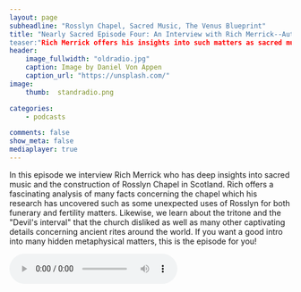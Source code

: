 ```yaml
---
layout: page
subheadline: "Rosslyn Chapel, Sacred Music, The Venus Blueprint"
title: "Nearly Sacred Episode Four: An Interview with Rich Merrick--Author of the Venus Blueprint
teaser:"Rich Merrick offers his insights into such matters as sacred music and the construction of Rosslyn Chapel in Scotland."
header:
    image_fullwidth: "oldradio.jpg"
    caption: Image by Daniel Von Appen
    caption_url: "https://unsplash.com/"
image:
    thumb:  standradio.png

categories:
    - podcasts

comments: false
show_meta: false
mediaplayer: true
---
```



In this episode we interview Rich Merrick who has deep insights into sacred music and the construction of Rosslyn Chapel in Scotland. Rich offers a fascinating 
analysis of many facts concerning the chapel which his research has uncovered such as some unexpected uses of Rosslyn for both funerary and fertility matters. 
Likewise, we learn about the tritone and the "Devil's interval" that the church disliked as well as many other captivating details concerning ancient rites around the 
world. If you want a good intro into many hidden metaphysical matters, this is the episode for you! 


<audio src="https://archive.org/details/NearlySacred/NearlySacredEpisode4.mp3" type="audio/mp3" controls="controls"></audio>


